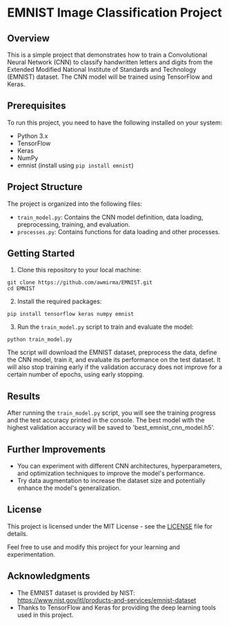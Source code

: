 # EMNIST Image Classification Project

## Overview

This is a simple project that demonstrates how to train a Convolutional Neural Network (CNN) to classify handwritten letters and digits from the Extended Modified National Institute of Standards and Technology (EMNIST) dataset. The CNN model will be trained using TensorFlow and Keras.

## Prerequisites

To run this project, you need to have the following installed on your system:

- Python 3.x
- TensorFlow
- Keras
- NumPy
- emnist (install using `pip install emnist`)

## Project Structure

The project is organized into the following files:

- `train_model.py`: Contains the CNN model definition, data loading, preprocessing, training, and evaluation.
- `processes.py`: Contains functions for data loading and other processes.

## Getting Started

1. Clone this repository to your local machine:

```
git clone https://github.com/awmirma/EMNIST.git
cd EMNIST
```

2. Install the required packages:

```
pip install tensorflow keras numpy emnist
```

3. Run the `train_model.py` script to train and evaluate the model:

```
python train_model.py
```


The script will download the EMNIST dataset, preprocess the data, define the CNN model, train it, and evaluate its performance on the test dataset. It will also stop training early if the validation accuracy does not improve for a certain number of epochs, using early stopping.

## Results

After running the `train_model.py` script, you will see the training progress and the test accuracy printed in the console. The best model with the highest validation accuracy will be saved to 'best_emnist_cnn_model.h5'.

## Further Improvements

- You can experiment with different CNN architectures, hyperparameters, and optimization techniques to improve the model's performance.
- Try data augmentation to increase the dataset size and potentially enhance the model's generalization.

## License

This project is licensed under the MIT License - see the [LICENSE](LICENSE) file for details.

Feel free to use and modify this project for your learning and experimentation.

## Acknowledgments

- The EMNIST dataset is provided by NIST: https://www.nist.gov/itl/products-and-services/emnist-dataset
- Thanks to TensorFlow and Keras for providing the deep learning tools used in this project.
